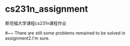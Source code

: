 # cs231n_assignment
斯坦福大学课程cs231n课程作业

#~~
There are still some problems remained to be solved in assignment2.I'm sure.

